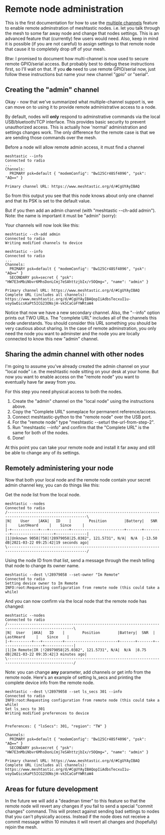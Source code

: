 # Remote node administration

This is the first documentation for how to use the [multiple channels](channels.md) feature to enable remote adminstration of meshtastic nodes.  i.e. let you talk through the mesh to some far away node and change that nodes settings.  This is an advanced feature that (currently) few users would need.  Also, keep in mind it is possible (if you are not careful) to assign settings to that remote node that cause it to completely drop off of your mesh.

Btw: I promised to document how multi-channel is now used to secure remote GPIO/serial access.  But probably best to debug these instructions first, so I'll wait on that.  If you **do** need to use remote GPIO/serial now, just follow these instructions but name your new channel "gpio" or "serial".

## Creating the "admin" channel

Okay - now that we've summarized what multiple-channel support is, we can move on to using it to provide remote administrative access to a node.

By default, nodes will **only** respond to adminstrative commands via the local USB/bluetooth/TCP interface.  This provides basic security to prevent unauthorized access.  This is actually how 'normal' administration and settings changes work.  The only difference for the remote case is that we are sending those commands over the mesh.

Before a node will allow remote admin access, it must find a channel 
```
meshtastic --info
Connected to radio
...
Channels:
  PRIMARY psk=default { "modemConfig": "Bw125Cr48Sf4096", "psk": "AQ==" }

Primary channel URL: https://www.meshtastic.org/d/#CgUYAyIBAQ
```

So from this output you see that this node knows about only one channel and that its PSK is set to the default value.

But if you then add an admin channel (with "meshtastic --ch-add admin").  Note: the name is important it must be "admin" (sorry):

Your channels will now look like this:
```
meshtastic --ch-add admin
Connected to radio
Writing modified channels to device

meshtastic --info
Connected to radio
...
Channels:
  PRIMARY psk=default { "modemConfig": "Bw125Cr48Sf4096", "psk": "AQ==" }
  SECONDARY psk=secret { "psk": "HW7E3nMbiNbvr6MhsDonLCmj7eSAhttzjbIx/r5OQmg=", "name": "admin" }

Primary channel URL: https://www.meshtastic.org/d/#CgUYAyIBAQ
Complete URL (includes all channels): https://www.meshtastic.org/d/#CgUYAyIBAQopIiAdbsTecxuI1u-voyGwOicsKaPt5ICG23ONsjH-vk5CaCoFYWRtaW4
```

Notice that now we have a new secondary channel.  Also, the "--info" option prints out TWO URLs.  The "complete URL" includes all of the channels this node understands.  You should consider this URL something you should be very cautious about sharing.  In the case of remote adminstration, you only need the node you want to adminster and the node you are locally connected to know this new "admin" channel.

## Sharing the admin channel with other nodes

I'm going to assume you've already created the admin channel on your "local node" i.e. the meshtastic node sitting on your desk at your home.  But now you want to enable access on the "remote node" you want to eventually have far away from you.

For this step you need physical access to both the nodes.

1. Create the "admin" channel on the "local node" using the instructions above.
2. Copy the "Complete URL" someplace for permanent reference/access.
3. Connect meshtastic-python to the "remote node" over the USB port.
4. For the "remote node" type "meshtastic --seturl the-url-from-step-2".
5. Run "meshtastic --info" and confirm that the "Complete URL" is the same for both of the nodes.
6. Done!

At this point you can take your remote node and install it far away and still be able to change any of its settings.

## Remotely administering your node

Now that both your local node and the remote node contain your secret admin channel key, you can do things like this:

Get the node list from the local node.

```
meshtastic --nodes
Connected to radio
/----------------------------------------------------------------------------------------------------------\
|N|    User    |AKA|   ID    |        Position        |Battery|   SNR   |     LastHeard     |    Since     |
|-+------------+---+---------+------------------------+-------+---------+-------------------+--------------|
|1|Unknown 9058|?58|!28979058|25.0382°, 121.5731°, N/A|  N/A  |-13.50 dB|2021-03-22 09:25:42|19 seconds ago|
\----------------------------------------------------------------------------------------------------------/
```

Using the node ID from that list, send a message through the mesh telling that node to change its owner name.

```
meshtastic --dest \!28979058 --set-owner "Im Remote"
Connected to radio
Setting device owner to Im Remote
INFO:root:Requesting configuration from remote node (this could take a while)
```

And you can now confirm via the local node that the remote node has changed:

```
meshtastic --nodes 
Connected to radio
/----------------------------------------------------------------------------------------------------\
|N|  User   |AKA|   ID    |        Position        |Battery|  SNR  |     LastHeard     |    Since    |
|-+---------+---+---------+------------------------+-------+-------+-------------------+-------------|
|1|Im Remote|IR |!28979058|25.0382°, 121.5731°, N/A|  N/A  |8.75 dB|2021-03-22 09:35:42|3 minutes ago|
\----------------------------------------------------------------------------------------------------/
```

Note: you can change **any** parameter, add channels or get info from the remote node.  Here's an example of setting ls_secs and printing the complete device info from the remote node.

```
meshtastic --dest \!28979058 --set ls_secs 301 --info
Connected to radio
INFO:root:Requesting configuration from remote node (this could take a while)
Set ls_secs to 301
Writing modified preferences to device


Preferences: { "lsSecs": 301, "region": "TW" }

Channels:
  PRIMARY psk=default { "modemConfig": "Bw125Cr48Sf4096", "psk": "AQ==" }
  SECONDARY psk=secret { "psk": "HW7E3nMbiNbvr6MhsDonLCmj7eSAhttzjbIx/r5OQmg=", "name": "admin" }

Primary channel URL: https://www.meshtastic.org/d/#CgUYAyIBAQ
Complete URL (includes all channels): https://www.meshtastic.org/d/#CgUYAyIBAQopIiAdbsTecxuI1u-voyGwOicsKaPt5ICG23ONsjH-vk5CaCoFYWRtaW4
```

## Areas for future development

In the future we will add a "deadman timer" to this feature so that the remote node will revert any changes if you fail to send a special "commit changes" command.  This will protect against sending bad settings to nodes that you can't physically access.  Instead if the node does not receive a commit message within 10 minutes it will revert all changes and (hopefully) rejoin the mesh.